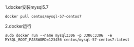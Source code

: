 1.docker安装mysql5.7
```
docker pull centos/mysql-57-centos7 
```
2.docker运行
```
sudo docker run --name mysql3306 -p 3306:3306  -e MYSQL_ROOT_PASSWORD=123456 centos/mysql-57-centos7:latest

```